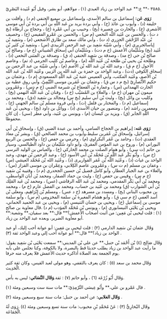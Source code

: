 ٣٥٨٥ -** ع:** عبد الواحد بن زياد العبدي (١) ، مولاهم، أبو بشر، وقيل أَبُو عُبَيدة البَصْرِيّ.

**رَوَى عَن:** إسماعيل بن سالم الأسدي، وإسماعيل بن سميع الحنفي (م د) ، وأفلت بن خليفة (د) ، وأيوب بن عائذ (خ) ، وأبي بردة بريد بن عَبد اللَّهِ بن أَبي بردة بْن أَبي موسى الأشعري (خ) ، والحارث بن حصيرة (بخ) ، وحبيب بن أَبي عَمْرة (خ) ، وحجاج بن أرطاة (بخ د ت) ، والحسن بن عُبَيد اللَّه النخعي (م س) ، والحسن بن عَمْرو الفقيمي (خ) ، وخصيف بْن عَبْد الرَّحْمَنِ الجزري (د ت) ، وأبي مالك سعد بن طارق الأشجعي (م) ، وسَعِيد بْن إياسالجريري (م) ، وأبي شَيْبَة سَعِيد بن عبد الرحمن الزبيدي (س) ، وسَعِيد بْن كثير بْن عُبَيد (بخ) وسُلَيْمان الأعمش (خ م دت) ، وسُلَيْمان أبي إسحاق الشيباني (خ م) ، وصالح بْن صالح بْن حي (خ مد) ، وصدقة بن سَعِيد الحنفي (د ق) ، وصدقة بن المثنى النخعي (د) ، وطلحة بْن يحيى بْن طلحة بْن عُبَيد اللَّه (م) ، وعاصم بْن كليب الجرمي (د تم) ، وعاصم الأحول (خ م ق) ، وعبد الله بْن عَبد الله بْن الأصم (م) ، وأبي شَيْبَة بن عبد الرحمن بن إسحاق الكوفي (دت) ، وعبد الواحد بن حمزة بن عَبد الله بن الزبير، وعُبَيد الله بْن عَبد الله بْن الأصم، وعُبَيد المكتب، وأبي العميس عتبة بْن عَبد اللَّهِ المسعودي (م د) ، وعثمان بن حكيم الأَنْصارِيّ (بخ م د س ق) ، وعثمان بن عُمَربن موسى التَّيْمِيّ، وأبي روق عطية بن الحارث الهمداني (س) ، وعمارة بْن القعقاع بْن شبرمة الضبي (خ م دس) ، وعَمْروبن ميمون بْن مهران (خ م) ، والعلاء بن المُسَيَّب (خ د) ، وقنان بْن عَبد اللَّه النهمي (بخ) ، وكليب بن وائل (بخ) ، وليث بْن أَبي سليم (بخ س) ومجالد بن سَعِيد (دق) ، ومحمد بن إسماعيل (م د) ، والمختار بن فلفل (ت) ، وأبي فروة مسلم بْن سالم الجهني (خ) ، ومعمربن راشد (م) ، ومنصور بن حيان الأسدي (د) ، ووائل بن داود (بخ) ، ويحيى بْن عَبد اللَّهِ الجابر (ق) ، ويزيد بن كيسان (م) ، ويونس بن عُبَيد، وأبي مطر (سي) ، إن كان محفوظا.

**رَوَى عَنه:** إبراهيم بن الحجاج السامي، وأحمد بن عبدة الضبي (ق) ، وإسحاق بْن أَبي إسرائيل، وإسحاق بْن عُمَربن سليط،وأيوب بن محمد الصالحي (ق) ، وبشر بْن معاذ العقدي (ت) ، وحامد بن عُمَر البكراوي (م) ، وحرمي بن حفص (خ) ، والحسن بن الربيع البوراني (م) ، وروح بن عبد المؤمن المقرئ، وأبو داود سُلَيْمان بن داود الطيالسي، وسيار بن حاتم (ت سي) ، وأبو همام الصلت بن محمد الخاركي (خ) ، والعباس بن الوليد النرسي (خ س) ، وأَبُو بَكْر عَبد اللَّهِ بْن مُحَمَّد بْن أَبي الأسود (خ) ، وعبد الرحمن بْن مهدي، وعبد الواحد بن غياث (د) ، وعُبَيد اللَّه بْن عُمَر القواريرى (د) ، وعُبَيد الله بْن مُحَمَّد العيشي (س) ، وعفان بن مسلم (م ت س) ، وعَمْروبن عاصم الكِلابي، وعِمْران بن موسى القزاز (س) ، والعلاء بن عبد الجبار العطار، وأبو كامل فضيل بْن حسين الجحدري (م د) ، وقتيبة بْن سَعِيد (خ م س) ، وقيس بن حفص (خ) ، وليث بن حماد الصفار، ومحمد بْن أبان الواسطي، ومحمد بْن أَبي بَكْر المقدمي، ومحمد بْن عَبد الله الرقاشي (عس) ، ومحمد بْن عَبد المَلِك بْن أَبي الشوارب (ق) ومحمد بن عُبَيد بن حساب، ومحمد بن الفضل عارم (خ م) ، ومحمد بن محبوب البناني (بخ) ، ومسدد بن مسرهد (خ د عس) ، ومسلم بْن إِبْرَاهِيم، ومعلى بْن أسد العمي (خ م سي ق) ، وأبو هشام المغيرة بْن سلمة المخزومي (م س) ، وأبو سلمة موسى بن إسماعيل (خ) ، ويحيى بن حسان التنيسي (م) ، ويحيى بن عبد الحميد الحماني، ويحيى بْن يَحْيَى النيسابوري (م) ، ويونس بْن مُحَمَّد المؤدب (م د) .قال معاوية بن صالح (١) : قلت ليحيى بْن مَعِين: من أثبت أصحاب الأعمش؟** قال:** بعد سفيان،** وشعبة:** أبو معاوية الضرير، وبعده عبد الواحد بن زياد.

وَقَال عثمان بْن سَعِيد الدارمي (٢) : قلت ليحيى بن مَعِين: أبو عوانة أحب إليك، أو عبد الواحد بن زياد؟** قال:** أبو عوانة أحب إلي وعبد الواحد ثقة (٣) .

وَقَال صَالِح (٤) بْن أَحْمَد بْن حنبل،** عن علي بْن المديني:** سمعت يَحْيَى بْن سَعِيد يقول: ما رأيت عبد الواحد بن زياد يطلب حديثا قط بالبصرة، ولا بالكوفة، وكنا نجلس على بابه يوم الجمعة بعد الصلاة أذاكره حديث الأعمش فلا يعرف منه حرفا.

وَقَال محمد بن سعد (٥) : كان يعرف بالثقفي، وهو مولى لعبد القيس، وكان ثقة كثير الْحَدِيث.

وَقَال أَبُو زُرْعَة (٦) ، وأبو حاتم (٧) : ثقة.**وَقَال النَّسَائي:** ليس به بأس.

قال عَمْرو بن علي،** وأَبُو عِيسَى التِّرْمِذِيّ:** مات سنة ست وسبعين ومئة (١) .

**وَقَال الغلابي:** عن أحمد بن حنبل: مات سنة سبع وسبعين ومئة (٢) .

وقَال البُخارِيُّ (٣) : عَنْ مُحَمَّدِ بْنِ محبوب: مات سنة تسع وسبعين ومئة (٤) .رَوَى لَهُ الْجَمَاعَة.
